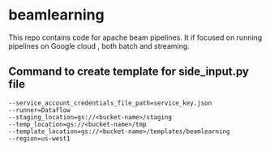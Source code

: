 # beamlearning
This repo contains code for apache beam pipelines. It if focused on running pipelines on Google cloud , both batch and streaming.


## Command to create template for side_input.py file 
```--project=<project-name>
--service_account_credentials_file_path=service_key.json
--runner=Dataflow
--staging_location=gs://<bucket-name>/staging
--temp_location=gs://<bucket-name>/tmp
--template_location=gs://<bucket-name>/templates/beamlearning
--region=us-west1
```

